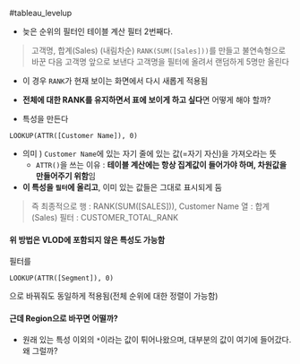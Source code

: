 #tableau_levelup 

- 늦은 순위의 필터인 테이블 계산 필터 2번째다.

> 고객명, 합계(Sales) (내림차순)
> `RANK(SUM([Sales]))`를 만들고 불연속형으로 바꾼 다음 고객명 앞으로 보낸다
> 고객명을  필터에 올려서 랜덤하게 5명만 올린다
- 이 경우 `RANK`가 현재 보이는 화면에서 다시 새롭게 적용됨

- **전체에 대한 RANK를 유지하면서 표에 보이게 하고 싶다**면 어떻게 해야 할까?
- 특성을 만든다
```TABLEAU
LOOKUP(ATTR([Customer Name]), 0)
```
- 의미 ) `Customer Name`에 있는 자기 줄에 있는 값(=자기 자신)을 가져오라는 뜻
	- `ATTR()`을 쓰는 이유 : **테이블 계산에는 항상 집계값이 들어가야 하며, 차원값을 만들어주기 위함**임
- **이 특성을 `필터`에 올리고**, 이미 있는 값들은 그대로 표시되게 둠
> 즉 최종적으로
> 행 : RANK(SUM([SALES])), Customer Name
> 열 : 합계(Sales)
> 필터 : CUSTOMER_TOTAL_RANK

#### 위 방법은 VLOD에 포함되지 않은 특성도 가능함
필터를 
```tableau
LOOKUP(ATTR([Segment]), 0)
```
으로 바꿔줘도 동일하게 적용됨(전체 순위에 대한 정렬이 가능함)


#### 근데 Region으로 바꾸면 어떨까?
- 원래 있는 특성 이외의 `*`이라는 값이 튀어나왔으며, 대부분의 값이 여기에 들어갔다. 왜 그럴까?